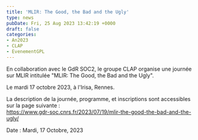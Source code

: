 ```yaml
---
title: 'MLIR: The Good, the Bad and the Ugly'
type: news
pubDate: Fri, 25 Aug 2023 13:42:19 +0000
draft: false
categories:
- An2023
- CLAP
- EvenementGPL
---
```


En collaboration avec le GdR SOC2, le groupe CLAP organise une journée sur MLIR intitulée "MLIR: The Good, the Bad and the Ugly".

Le mardi 17 octobre 2023, à l'Irisa, Rennes.

La description de la journée, programme, et inscriptions sont accessibles sur la page suivante :  
<https://www.gdr-soc.cnrs.fr/2023/07/19/mlir-the-good-the-bad-and-the-ugly/>

Date : Mardi, 17 Octobre, 2023
